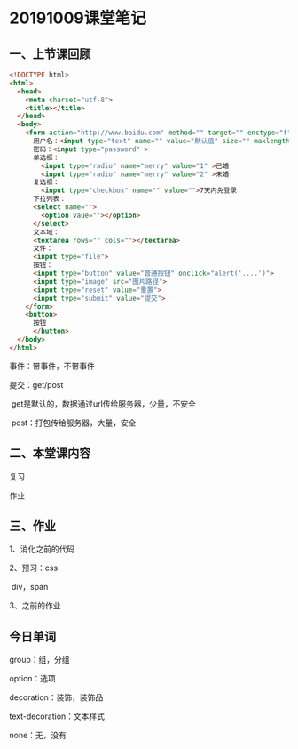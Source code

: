 # 20191009课堂笔记

## 一、上节课回顾

```html
<!DOCTYPE html>
<html>
  <head>
    <meta charset="utf-8">
    <title></title>
  </head>
  <body>
    <form action="http://www.baidu.com" method="" target="" enctype="f">
      用户名：<input type="text" name="" value="默认值" size="" maxlength="">
      密码：<input type="password" >
      单选框：
      	<input type="radio" name="merry" value="1" >已婚
      	<input type="radio" name="merry" value="2" >未婚
      复选框：
      	<input type="checkbox" name="" value="">7天内免登录
      下拉列表：
      <select name="">
        <option vaue=""></option>
      </select>
      文本域：
      <textarea rows="" cols=""></textarea>
      文件：
      <input type="file">
      按钮：
      <input type="button" value="普通按钮" onclick="alert('....')">
      <input type="image" src="图片路径">
      <input type="reset" value="重置">
      <input type="submit" value="提交">
    </form>
    <button>
      按钮
      </button>
  </body>
</html>
```

事件：带事件，不带事件

提交：get/post

​	get是默认的，数据通过url传给服务器，少量，不安全

​	post：打包传给服务器，大量，安全



## 二、本堂课内容

复习

作业





## 三、作业

1、消化之前的代码

2、预习：css

​	div，span

3、之前的作业







## 今日单词

group：组，分组

option：选项

decoration：装饰，装饰品

text-decoration：文本样式

none：无，没有